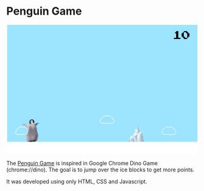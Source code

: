 # Penguin Game

<p align="center">

  <img width="500" src="https://raw.githubusercontent.com/alinenaoe/penguin-game/master/img/game-preview.JPG">

</p>

The [Penguin Game](https://penguingame.vercel.app/) is inspired in Google Chrome Dino Game (chrome://dino). The goal is to jump over the ice blocks to get more points. 

It was developed using only HTML, CSS and Javascript.
